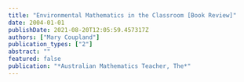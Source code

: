 ```yaml
---
title: "Environmental Mathematics in the Classroom [Book Review]"
date: 2004-01-01
publishDate: 2021-08-20T12:05:59.457317Z
authors: ["Mary Coupland"]
publication_types: ["2"]
abstract: ""
featured: false
publication: "*Australian Mathematics Teacher, The*"
---
```


